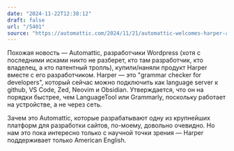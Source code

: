 ```yaml
---
date: "2024-11-22T12:38:12"
draft: false
url: "/5401"
source: "https://automattic.com/2024/11/21/automattic-welcomes-harper-and-elijah-potter/"
---
```


Похожая новость — Automattic, разработчики Wordpress (хотя с последними исками никто не разберет, кто там разработчик, кто владелец, а кто патентный тролль), купили/наняли продукт Harper вместе с его разработчиком. Harper — это "grammar checker for developers", который сейчас можно подключить как language server к github, VS Code, Zed, Neovim и Obsidian. Утверждается, что он на порядки быстрее, чем LanguageTool или Grammarly, поскольку работает на устройстве, а не через сеть.

Зачем это Automattic, которые разрабатывают одну из крупнейших платформ для разработки сайтов, по-моему, довольно очевидно. Но нам это пока интересно только с научной точки зрения — Harper поддерживает только American English.
